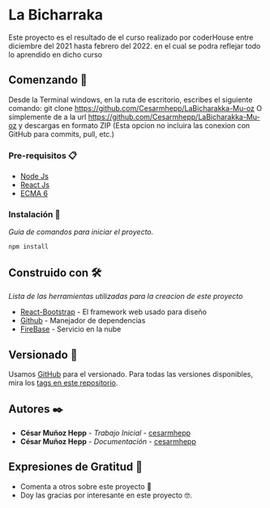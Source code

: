 # La Bicharraka

Este proyecto es el resultado de el curso realizado por coderHouse entre diciembre del 2021 hasta febrero del 2022. en el cual se podra reflejar todo lo aprendido
en dicho curso

## Comenzando 🚀
Desde la Terminal windows, en la ruta de escritorio, escribes el siguiente comando:
git clone https://github.com/Cesarmhepp/LaBicharakka-Mu-oz
O simplemente de a la url https://github.com/Cesarmhepp/LaBicharakka-Mu-oz y descargas en formato ZIP (Esta opcion no incluira las conexion con GitHub para commits, pull, etc.)

### Pre-requisitos 📋
* [Node Js](https://nodejs.org/)
* [React Js](https://es.reactjs.org/)
* [ECMA 6](https://es.wikipedia.org/wiki/ECMAScript)

### Instalación 🔧

_Guia de comandos para iniciar el proyecto._
```
npm install
```


## Construido con 🛠️
_Lista de las herramientas utilizadas para la creacion de este proyecto_
* [React-Bootstrap](https://react-bootstrap.github.io/) - El framework web usado para diseño
* [Github](https://GitHub.org/) - Manejador de dependencias
* [FireBase](https://firebase.google.com/) - Servicio en la nube




## Versionado 📌

Usamos [GitHub](http://github.org/) para el versionado. Para todas las versiones disponibles, mira los [tags en este repositorio](https://github.com/CesarmheppLaBicharakka-Mu-oz/tags).

## Autores ✒️

* **César Muñoz Hepp** - *Trabajo Inicial* - [cesarmhepp](https://gist.github.com/Cesarmhepp)
* **César Muñoz Hepp** - *Documentación* - [cesarmhepp](https://gist.github.com/Cesarmhepp)




## Expresiones de Gratitud 🎁

* Comenta a otros sobre este proyecto 📢
* Doy las gracias por interesante en este proyecto 🤓.

